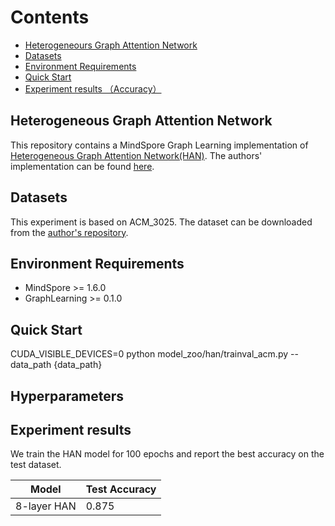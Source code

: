 # Contents

- [Heterogeneours Graph Attention Network](##heterogeneous-graph-attention-network)
- [Datasets](##datasets)
- [Environment Requirements](##environment-requirements)
- [Quick Start](##hyperparameters)
- [Experiment results （Accuracy）](##experiment-results)

## Heterogeneous Graph Attention Network

This repository contains a MindSpore Graph Learning implementation of [Heterogeneous Graph Attention Network(HAN)](https://dl.acm.org/doi/10.1145/3308558.3313562). The authors' implementation can be found [here](https://github.com/Jhy1993/HAN).

## Datasets

This experiment is based on ACM_3025. The dataset can be downloaded from the [author's repository](https://github.com/Jhy1993/HAN).

## Environment Requirements

- MindSpore >= 1.6.0
- GraphLearning >= 0.1.0

## Quick Start

CUDA_VISIBLE_DEVICES=0 python model_zoo/han/trainval_acm.py --data_path  {data_path}

## Hyperparameters

## Experiment results

We train the HAN model for 100 epochs and report the best accuracy on the test dataset.

| Model        | Test Accuracy    |
| ---------    | ---------------  |
| 8-layer HAN  | 0.875   |
